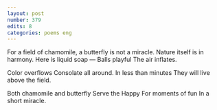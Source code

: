 ```yaml
---
layout: post
number: 379
edits: 8
categories: poems eng
---
```


For a field of chamomile, a butterfly is not a miracle.
Nature itself is in harmony. 
Here is liquid soap —
Balls playful 
The air inflates.

Color overflows
Consolate all around.
In less than minutes
They will live above the field.

Both chamomile and butterfly 
Serve the Happy
For moments of fun 
In a short miracle.
